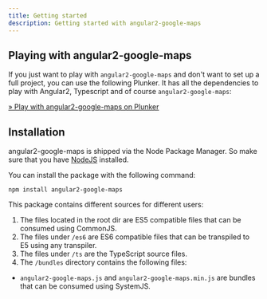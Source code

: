 ```yaml
---
title: Getting started
description: Getting started with angular2-google-maps
---
```


## Playing with angular2-google-maps

If you just want to play with `angular2-google-maps` and don't want to set up a full project, you can use the following Plunker. It has all the dependencies to play with Angular2, Typescript and of course `angular2-google-maps`:

[&raquo; Play with angular2-google-maps on Plunker](http://plnkr.co/edit/YX7W20?p=preview)

## Installation

angular2-google-maps is shipped via the Node Package Manager. So make sure that you have [NodeJS](https://nodejs.org) installed. 
  
You can install the package with the following command:

```shell
npm install angular2-google-maps
```
This package contains different sources for different users:

1. The files located in the root dir are ES5 compatible files that can be consumed using CommonJS.
2. The files under `/es6` are ES6 compatible files that can be transpiled to E5 using any transpiler.
3. The files under `/ts` are the TypeScript source files.
4. The `/bundles` directory contains the following files:
  * `angular2-google-maps.js` and `angular2-google-maps.min.js` are bundles that can be consumed using SystemJS.
